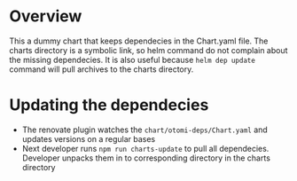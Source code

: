 # Overview

This a dummy chart that keeps dependecies in the Chart.yaml file.
The charts directory is a symbolic link, so helm command do not complain about the missing dependecies. It is also useful because `helm dep update` command will pull archives to the charts directory.

# Updating the dependecies
* The renovate plugin watches the `chart/otomi-deps/Chart.yaml` and updates versions on a regular bases
* Next developer runs `npm run charts-update` to pull all dependecies. Developer unpacks them in to corresponding directory in the charts directory